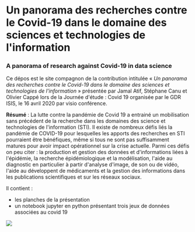 # Un panorama des recherches contre le Covid-19 dans le domaine des sciences et technologies de l'information
### A panorama of research against Covid-19 in data science

Ce dépos est le site compagnon de la contribution intitulée « _Un panorama des recherches contre le Covid-19 dans le domaine des sciences et technologies de l'information_ » présentée par Jamal Atif, Stéphane Canu et Olivier Cappé  lors de la Journée d'étude : Covid 19 organisée par le GDR ISIS, le 16  avril  2020 par visio conférence.

**Résumé** : La lutte contre la pandémie de Covid 19 a entrainé un mobilisation sans 
précédent de la recherche dans les domaines des science et technologies 
de l'information (STI). Il existe de nombreux défis liés la pandémie de 
COVID-19  pour lesquelles les apports des recherches en STI pourraient 
être bénéfiques, même si tous ne sont pas suffisamment matures pour 
avoir impact opérationnel sur la crise actuelle. Parmi ces défis on peu 
citer : la production et gestion des données et d'informations liées à 
l'épidémie, la recherche épidémiologique et la modélisation, l'aide au 
diagnostic en particulier à partir d'analyse d'image, de son ou de 
vidéo,  l'aide au développent de médicaments et la gestion des 
informations dans les publications scientifiques et sur les réseaux 
sociaux.

Il contient : 
 - les planches de la présentation 
 - un notebook jupyter en python présentant trois jeux de données associées au covid 19

<img class="fit-picture"
     src="https://www.archimag.com/sites/archimag.com/files/styles/article/public/web_articles/image/covid19_carte.png?itok=-pyO-OWs"
     >

